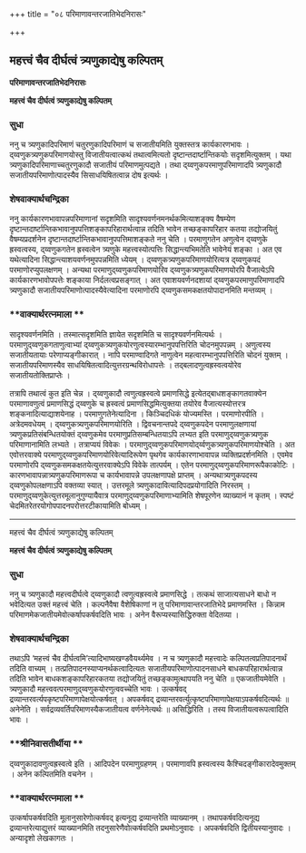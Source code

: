 +++
title = "०८ परिमाणावन्तरजातिभेदनिरासः"

+++


## महत्त्वं चैव दीर्घत्वं त्र्यणुकाद्येषु कल्पितम्

**परिमाणावन्तरजातिभेदनिरासः**

**महत्त्वं चैव दीर्घत्वं त्र्यणुकाद्येषु कल्पितम्**

### **सुधा**

ननु च त्र्यणुकादिपरिमाणं चतुरणुकादिपरिमाणं च सजातीयमिति युक्तस्तत्र कार्यकारणभावः । द्य्वणुकत्र्यणुकपरिमाणयोस्तु विजातीयत्वात्कथं तथात्वमित्यतो दृष्टान्तदार्ष्टान्तिकयोः सदृशमित्युक्तम् । यथा त्र्यणुकादिपरिमाणाच्चतुरणुकादौ सजातीयं परिमाणमुत्पद्यते । तथा द्य्वणुकपरमाणुपरिमाणादपि त्र्यणुकादौ सजातीयपरिमाणोत्पादस्यैव सिसाधयिषितत्वान्न दोष इत्यर्थः ।

### **शेषवाक्यार्थचन्द्रिका**

ननु कार्यकारणभावापन्नपरिमाणानां सदृशमिति सादृश्यवर्णनमनर्थकमित्याशङ्क्य वैषम्येण दृष्टान्तदार्ष्टान्तिकभावानुपपत्तिशङ्कापरिहारार्थत्वान्न तदिति भावेन तच्छङ्कापरिहार कतया तद्योजयितुं वैषम्यप्रदर्शनेन दृष्टान्तदार्ष्टान्तिकभावानुपपत्तिमाशङ्कते ननु चेति । परमाणुगतेन अणुत्वेन द्य्वणुके ह्रस्वत्वस्य, द्य्वणुकगतेन ह्रस्वत्वेन त्र्यणुके महत्त्वस्योत्पत्तिः सिद्धान्त्यभिमतेति भावेनेयं शङ्का । अत एव यथेत्यादिना सिद्धान्त्याशयवर्णनमुपपन्नमिति ध्येयम् । द्य्वणुकत्र्यणुकपरिमाणयोरित्यत्र द्य्वणुकपदं परमाणोरप्युपलक्षणम् । अन्यथा परमाणुद्य्वणुकपरिमाणयोरिव द्य्वणुकत्र्यणुकपरिमाणयोरपि वैजात्येऽपि कार्यकारणभावोपपत्तेः शङ्काया निर्दलत्वप्रसङ्गात् । अत एवाशयवर्णनदशायां द्य्वणुकपरमाणुपरिमाणादपि त्र्यणुकादौ सजातीयपरिमाणोत्पादस्यैवेत्यादिना परमाणोरपि द्य्वणुकसमकक्षतयोपादानमिति मन्तव्यम् ।

### **वाक्यार्थरत्नमाला **

सादृश्यवर्णनमिति । तस्मात्सदृशमिति ज्ञायेत सदृशमिति च सादृश्यवर्णनमित्यर्थः । परमाणुद्य्वणुकगताणुत्वाभ्यां द्य्वणुकत्र्यणुकयोरणुत्वस्यारम्भानुपपत्तिरिति चोदनमुपपन्नम् । अणुत्वस्य सजातीयतायाः परेणाप्यङ्गीकारात् । नापि परमाण्वादिगते नाणुत्वेन महत्वारम्भानुपपत्तिरिति चोदनं युक्तम् । सजातीयपरिमाणस्यैव साधयिषितत्वादित्युत्तरग्रन्थविरोधापत्तेः । तद्बलादणुत्वह्रस्वत्वयोरेव सजातीयतोक्तिप्राप्तेः ।

तत्रापि तथात्वं कुत इति चेन्न । द्य्वणुकादौ त्वणुत्वह्रस्वत्वे प्रमाणसिद्धे इत्येतद्बाधशङ्कागतवाक्येन परमाणावणुत्वं प्रमाणसिद्धं द्य्वणुके च ह्रस्वत्वं प्रमाणसिद्धमित्युक्तया तयोरेव वैजात्यस्योत्तरत्र शङ्कनादित्याद्याशयेनाह । परमाणुगतेनेत्यादिना । किञ्चिदधिकं योज्यमस्ति । परमाणोरपीति । अत्रेदमवधेयम् । द्य्वणुकत्र्यणुकपरिमाणयोरिति । द्विवचनान्तपदे द्य्वणुकपदेन परमाणुलक्षणायां त्र्यणुकप्रतिसंबन्धितयोक्तं द्य्वणुकमेव परमाणुप्रतिसम्बन्धितयाऽपि लभ्यत इति परमाणुद्य्वणुकत्र्यणुक परिमाणानामिति लभ्यते । तत्राप्ययं विवेकः । परमाणुद्य्वणुकपरिमाणयोर्द्य्वणुकत्र्यणुकपरिमाणयोश्चेति । अत एवोत्तरवाक्ये परमाणुद्य्वणुकपरिमाणयोरिवेत्यादिरूपेण पृथगेव कार्यकारणाभावापन्न व्यक्तिप्रदर्शनमिति । एवमेव परमाणोरपि द्य्वणुकसमकक्षतयेत्युत्तरवाक्येऽपि विवेके तात्पर्यम् । एतेन परमाणुद्य्वणुकपरिमाणरूपैकाकोटिः । कारणभावापन्नात्र्यणुकपरिमाणरूपा च कार्यभावापन्ने उपलक्षणापक्षे प्राप्तम् । अन्यथात्र्यणुकपदस्य द्य्वणुकोपलक्षणाऽपि वक्तव्या स्यात् । उत्तरमूले त्र्यणुकादावित्यादिपदप्रयोगादिति निरस्तम् । परमाणुद्य्वणुकेत्युत्तरमूलानुगुण्यायैवात्र परमाणुद्य्वणुकपरिमाणाभ्यामिति शेषपूरणेन व्याख्यानं न कृतम् । स्पष्टं चेदमितरेतरयोगोपपादनपरोत्तरटीकायामिति बोध्यम् ।





------------------------------------------------------------------------

महत्त्वं चैव दीर्घत्वं त्र्यणुकाद्येषु कल्पितम्

**महत्त्वं चैव दीर्घत्वं त्र्यणुकाद्येषु कल्पितम्**

### **सुधा**

ननु च त्र्यणुकादौ महत्त्वदीर्घत्वे द्य्वणुकादौ त्वणुत्वह्रस्वत्वे प्रमाणसिद्धे । तत्कथं साजात्यसाधने बाधो न भवेदित्यत उक्तं महत्त्वं चेति । कल्पनैवैषा वैशेषिकाणां न तु परिमाणावान्तरजातिभेदे प्रमाणमस्ति । किन्नाम परिमाणमेकजातीयमेवोत्कर्षापकर्षवदिति भावः । अनेन वैरूप्यस्यासिद्धिरुक्ता वेदितव्या ।

### **शेषवाक्यार्थचन्द्रिका**

तथाऽपि ‘महत्त्वं चैव दीर्घत्वमि’त्यादिभाष्यखण्डवैयर्थ्यमेव । न च त्र्यणुकादौ महत्त्वादेः कल्पितत्वप्रतिपादनार्थं तदिति वाच्यम् । तत्प्रतिपादनस्याप्यनर्थकत्वादित्यतः सजातीयपरिमाणोत्पादनसाधने बाधकपरिहारार्थत्वान्न तदिति भावेन बाधकशङ्कापरिहारकतया तद्योजयितुं तच्छङ्कामुत्थापयति ननु चेति ॥ एकजातीयमेवेति । त्र्यणुकादौ महत्त्ववत्परमाणुद्य्वणुकयोरणुत्ववच्चेति भावः । उत्कर्षवद् द्रव्यान्तरवर्त्यपकृष्टपरिमाणापेक्षयोत्कर्षवत् । अपकर्षवद् द्रव्यान्तरवर्त्युत्कृष्टपरिमाणापेक्षयाऽपकर्षवदित्यर्थः ॥ अनेनेति । सर्वद्रव्यवर्तिपरिमाणस्यैकजातीयत्व वर्णनेनेत्यर्थः ॥ असिद्धिरिति । तस्य विजातीयत्वरूपत्वादिति भावः ।

### **श्रीनिवासतीर्थीया **

द्य्वणुकादावणुत्वह्रस्वत्वे इति । आदिपदेन परमाणुग्रहणम् । परमाणावपि ह्रस्वत्वस्य कैश्चिदङ्गीकारादेवमुक्तम् । अनेन कल्पितमिति वचनेन ।

### **वाक्यार्थरत्नमाला **

उत्कर्षापकर्षवदिति मूलानुसारेणोत्कर्षवद् इत्यनूद्य द्रव्यान्तरेति व्याख्यानम् । तथापकर्षवदित्यनूद्य द्रव्यान्तरेत्याद्युत्तरं व्याख्यानमिति तदनुसारेणैवोत्कर्षवदिति प्रथमोऽनुवादः । अपकर्षवदिति द्वितीयस्यानुवादः । अन्यादृशो लेखकागतः ।

